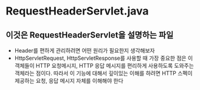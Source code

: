 # RequestHeaderServlet.java
## 이것은 RequestHeaderServlet을 설명하는 파일
- Header를 편하게 관리하려면 어떤 원리가 필요한지 생각해보자
- HttpServletRequest, HttpServletResponse를 사용할 때 가장 중요한 점은 
  이 객체들이 HTTP 요청메시지, HTTP 응답 메시지를 편리하게 사용하도록 도와주는 객체라는 점이다. 
  따라서 이 기능에 대해서 깊이있는 이해를 하려면 HTTP 스펙이 제공하는 요청, 응답 메시지 자체를 이해해야 한다
